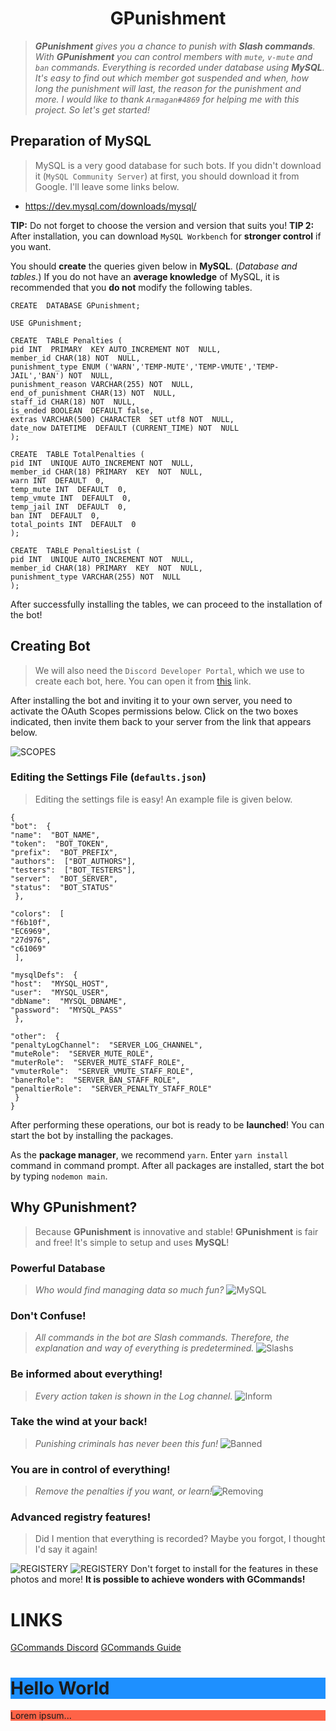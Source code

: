 <h1 align="center">GPunishment</h1>

> ***GPunishment** gives you a chance to punish with **Slash commands**. With **GPunishment** you can control members with `mute`, `v-mute` and `ban` commands. Everything is recorded under database using **MySQL**. It's easy to find out which member got suspended and when, how long the punishment will last, the reason for the punishment and more. I would like to thank `Armagan#4869` for helping me with this project. So let's get started!* 

## Preparation of MySQL
> MySQL is a very good database for such bots. If you didn't download it (`MySQL Community Server`) at first, you should download it from Google. I'll leave some links below.

- https://dev.mysql.com/downloads/mysql/

**TIP:** Do not forget to choose the version and version that suits you! 
**TIP 2:** After installation, you can download `MySQL Workbench` for **stronger control** if you want.

You should **create** the queries given below in **MySQL**. (*Database and tables.*) If you do not have an **average knowledge** of MySQL, it is recommended that you **do not** modify the following tables.

```
CREATE  DATABASE GPunishment;

USE GPunishment;

CREATE  TABLE Penalties (
pid INT  PRIMARY  KEY AUTO_INCREMENT NOT  NULL,
member_id CHAR(18) NOT  NULL,
punishment_type ENUM ('WARN','TEMP-MUTE','TEMP-VMUTE','TEMP-JAIL','BAN') NOT  NULL,
punishment_reason VARCHAR(255) NOT  NULL,
end_of_punishment CHAR(13) NOT  NULL,
staff_id CHAR(18) NOT  NULL,
is_ended BOOLEAN  DEFAULT false,
extras VARCHAR(500) CHARACTER  SET utf8 NOT  NULL,
date_now DATETIME  DEFAULT (CURRENT_TIME) NOT  NULL
);

CREATE  TABLE TotalPenalties (
pid INT  UNIQUE AUTO_INCREMENT NOT  NULL,
member_id CHAR(18) PRIMARY  KEY  NOT  NULL,
warn INT  DEFAULT  0,
temp_mute INT  DEFAULT  0,
temp_vmute INT  DEFAULT  0,
temp_jail INT  DEFAULT  0,
ban INT  DEFAULT  0,
total_points INT  DEFAULT  0
);

CREATE  TABLE PenaltiesList (
pid INT  UNIQUE AUTO_INCREMENT NOT  NULL,
member_id CHAR(18) PRIMARY  KEY  NOT  NULL,
punishment_type VARCHAR(255) NOT  NULL
);
```
After successfully installing the tables, we can proceed to the installation of the bot!

## Creating Bot
> We will also need the `Discord Developer Portal`, which we use to create each bot, here. You can open it from [this](https://discord.com/developers/applications) link.

After installing the bot and inviting it to your own server, you need to activate the OAuth Scopes permissions below. Click on the two boxes indicated, then invite them back to your server from the link that appears below.

![SCOPES](https://sudis.my-ey.es/5P9u5XX.png?_raw=true)
### Editing the Settings File (`defaults.json`)
> Editing the settings file is easy! An example file is given below.
> 
```
{
"bot":  {
"name":  "BOT_NAME",
"token":  "BOT_TOKEN",
"prefix":  "BOT_PREFIX",
"authors":  ["BOT_AUTHORS"],
"testers":  ["BOT_TESTERS"],
"server":  "BOT_SERVER",
"status":  "BOT_STATUS"
 },

"colors":  [
"f6b10f",
"EC6969",
"27d976",
"c61069"
 ],

"mysqlDefs":  {
"host":  "MYSQL_HOST",
"user":  "MYSQL_USER",
"dbName":  "MYSQL_DBNAME",
"password":  "MYSQL_PASS"
 },

"other":  {
"penaltyLogChannel":  "SERVER_LOG_CHANNEL",
"muteRole":  "SERVER_MUTE_ROLE",
"muterRole":  "SERVER_MUTE_STAFF_ROLE",
"vmuterRole":  "SERVER_VMUTE_STAFF_ROLE",
"banerRole":  "SERVER_BAN_STAFF_ROLE",
"penaltierRole":  "SERVER_PENALTY_STAFF_ROLE"
 }
}
```
After performing these operations, our bot is ready to be **launched**! You can start the bot by installing the packages.

As the **package manager**, we recommend `yarn`. Enter `yarn install` command in command prompt. After all packages are installed, start the bot by typing `nodemon main`.

## Why GPunishment?
> Because **GPunishment** is innovative and stable! **GPunishment** is fair and free! It's simple to setup and uses **MySQL**!

### Powerful Database
> *Who would find managing data so much fun?*
![MySQL](https://cdn.discordapp.com/attachments/882148968883183616/888753586513801216/Ekran_Resmi_2021-09-18_13.49.13.png)
### Don't Confuse!
> *All commands in the bot are Slash commands. Therefore, the explanation and way of everything is predetermined.*
![Slashs](https://cdn.discordapp.com/attachments/882148968883183616/888754324283473921/Ekran_Resmi_2021-09-18_13.52.14.png)

### Be informed about everything!
> *Every action taken is shown in the Log channel.*
![Inform](https://cdn.discordapp.com/attachments/882148968883183616/888753996205023282/Ekran_Resmi_2021-09-18_13.50.49.png)
### Take the wind at your back!
> *Punishing criminals has never been this fun!*
![Banned](https://cdn.discordapp.com/attachments/882148968883183616/888755081716047892/Ekran_Resmi_2021-09-18_13.55.13.png)

### You are in control of everything!
> *Remove the penalties if you want, or learn!*![Removing](https://cdn.discordapp.com/attachments/882148968883183616/888755678989139968/Ekran_Resmi_2021-09-18_13.57.37.png)
### Advanced registry features!
> Did I mention that everything is recorded? Maybe you forgot, I thought I'd say it again!

![REGISTERY](https://cdn.discordapp.com/attachments/882148968883183616/888756242632282134/Ekran_Resmi_2021-09-18_13.59.51.png)
![REGISTERY](https://cdn.discordapp.com/attachments/882148968883183616/888756654395498516/Ekran_Resmi_2021-09-18_14.01.29.png)
Don't forget to install for the features in these photos and more! **It is possible to achieve wonders with GCommands!**

# LINKS
<a href="https://discord.gg/wDgRk7TC24">GCommands Discord</a> 
<a href="https://gcommands.js.org/guide">GCommands Guide</a> 

<h1 style="background-color:DodgerBlue;">Hello World</h1>
<p style="background-color:Tomato;">Lorem ipsum...</p> 








